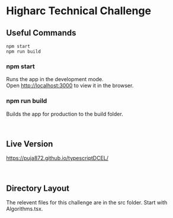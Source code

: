 # Higharc Technical Challenge

## Useful Commands

```
npm start
npm run build
```


### npm start
Runs the app in the development mode.\
Open [http://localhost:3000](http://localhost:3000) to view it in the browser.


### npm run build

Builds the app for production to the build folder.  

&nbsp;
## Live Version

https://puja872.github.io/typescriptDCEL/

&nbsp;
## Directory Layout

The relevent files for this challenge are in the src folder. Start with Algorithms.tsx. 

